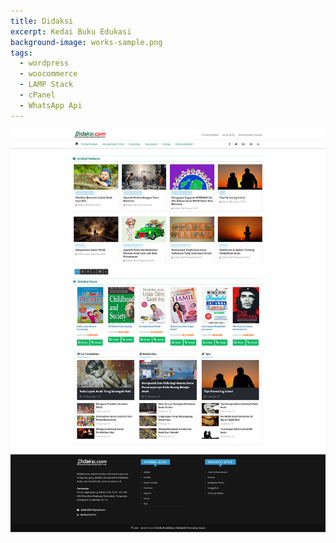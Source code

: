 ```yaml
---
title: Didaksi
excerpt: Kedai Buku Edukasi
background-image: works-sample.png
tags:
  - wordpress
  - woocommerce
  - LAMP Stack
  - cPanel
  - WhatsApp Api
---
```


<a href="//didaksi.com"><img class="imgfull" alt="Didaksi" title="Didaksi" src="/images/didaksi_com.jpg"></a>
